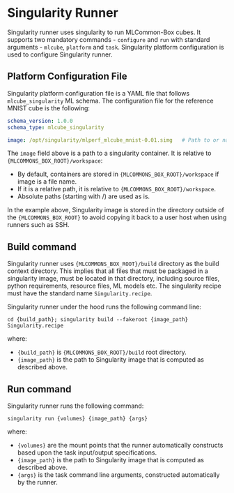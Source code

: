 # Singularity Runner
Singularity runner uses singularity to run MLCommon-Box cubes. It supports two mandatory commands - `configure` and
`run` with standard arguments - `mlcube`, `platform` and `task`. Singularity platform configuration is used to configure
Singularity runner.


## Platform Configuration File
Singularity platform configuration file is a YAML file that follows `mlcube_singularity` ML schema. The configuration
file for the reference MNIST cube is the following:
```yaml
schema_version: 1.0.0
schema_type: mlcube_singularity

image: /opt/singularity/mlperf_mlcube_mnist-0.01.simg   # Path to or name of a Singularity image.
```

The `image` field above is a path to a singularity container. It is relative to `{MLCOMMONS_BOX_ROOT}/workspace`:
- By default, containers are stored in `{MLCOMMONS_BOX_ROOT}/workspace` if image is a file name.
- If it is a relative path, it is relative to `{MLCOMMONS_BOX_ROOT}/workspace`.
- Absolute paths (starting with /) are used as is.

In the example above, Singularity image is stored in the directory outside of the `{MLCOMMONS_BOX_ROOT}` to avoid
copying it back to a user host when using runners such as SSH.


## Build command
Singularity runner uses `{MLCOMMONS_BOX_ROOT}/build` directory as the build context directory. This implies that all
files that must be packaged in a singularity image, must be located in that directory, including source files, python
requirements, resource files, ML models etc. The singularity recipe must have the standard name `Singularity.recipe`.

Singularity runner under the hood runs the following command line:  
```
cd {build_path}; singularity build --fakeroot {image_path} Singularity.recipe
```  
where:  
- `{build_path}` is `{MLCOMMONS_BOX_ROOT}/build` root directory.  
- `{image_path}` is the path to Singularity image that is computed as described above. 


## Run command
Singularity runner runs the following command:    
```
singularity run {volumes} {image_path} {args}
```  
where:    
- `{volumes}` are the mount points that the runner automatically constructs based upon the task input/output
  specifications.  
- `{image_path}` is the path to Singularity image that is computed as described above.  
- `{args}` is the task command line arguments, constructed automatically by the runner.  
 